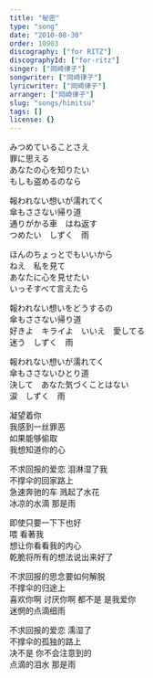 ```yaml
---
title: "秘密"
type: "song"
date: "2010-08-30"
order: 10903
discography: ["for RITZ"]
discographyId: ["for-ritz"]
singer: ["岡崎律子"]
songwriter: ["岡崎律子"]
lyricwriter: ["岡崎律子"]
arranger: ["岡崎律子"]
slug: "songs/himitsu"
tags: []
license: {}
---
```


みつめていることさえ　  
罪に思える   
あなたの心を知りたい   
もしも盗めるのなら   
  
報われない想いが濡れてく   
傘もささない帰り道   
通りがかる車　はね返す   
つめたい　しずく　雨   
  
ほんのちょっとでもいいから   
ねえ　私を見て   
あなたに心を見せたい   
いっそすべて言えたら   
  
報われない想いをどうするの   
傘もささない帰り道   
好きよ　キライよ　いいえ　愛してる   
迷う　しずく　雨   
  
報われない想いが濡れてく   
傘もささないひとり道   
決して　あなた気づくことはない   
涙　しずく　雨   
  
凝望着你   
我感到一丝罪恶  
如果能够偷取  
我想知道你的心   
  
不求回报的爱恋 泪淋湿了我   
不撑伞的回家路上   
急速奔驰的车 溅起了水花   
冰凉的水滴 那是雨   
  
即使只要一下下也好   
喂 看著我   
想让你看看我的内心   
乾脆将所有的想法说出来好了   
  
不求回报的思念要如何解脱   
不撑伞的归途上   
喜欢你啊 讨厌你啊 都不是 是我爱你   
迷惘的点滴细雨   
  
不求回报的爱恋 濡湿了   
不撑伞的孤独的路上   
决不是 你不会注意到的  
点滴的泪水 那是雨
